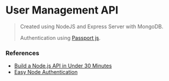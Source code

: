 # User Management API
 
> Created using NodeJS and Express Server with MongoDB.
> 
> Authentication using [Passport js](http://www.passportjs.org/).

### References

- [Build a Node.js API in Under 30 Minutes](https://medium.freecodecamp.org/building-a-simple-node-js-api-in-under-30-minutes-a07ea9e390d2)
- [Easy Node Authentication](https://scotch.io/tutorials/easy-node-authentication-setup-and-local)
